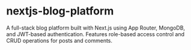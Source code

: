 # nextjs-blog-platform
A full-stack blog platform built with Next.js using App Router, MongoDB, and JWT-based authentication. Features role-based access control and CRUD operations for posts and comments.
